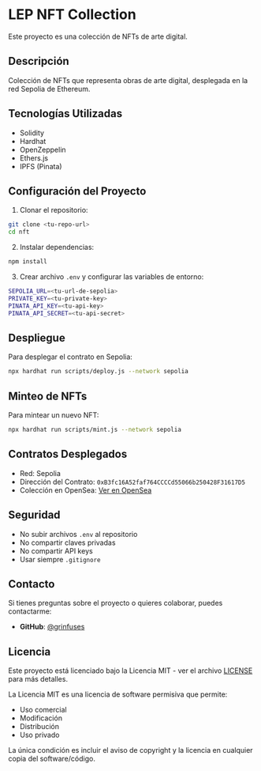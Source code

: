 # LEP NFT Collection

Este proyecto es una colección de NFTs de arte digital.

## Descripción

Colección de NFTs que representa obras de arte digital, desplegada en la red Sepolia de Ethereum.

## Tecnologías Utilizadas

- Solidity
- Hardhat
- OpenZeppelin
- Ethers.js
- IPFS (Pinata)

## Configuración del Proyecto

1. Clonar el repositorio:
```bash
git clone <tu-repo-url>
cd nft
```

2. Instalar dependencias:
```bash
npm install
```

3. Crear archivo `.env` y configurar las variables de entorno:
```bash
SEPOLIA_URL=<tu-url-de-sepolia>
PRIVATE_KEY=<tu-private-key>
PINATA_API_KEY=<tu-api-key>
PINATA_API_SECRET=<tu-api-secret>
```

## Despliegue

Para desplegar el contrato en Sepolia:

```bash
npx hardhat run scripts/deploy.js --network sepolia
```

## Minteo de NFTs

Para mintear un nuevo NFT:

```bash
npx hardhat run scripts/mint.js --network sepolia
```

## Contratos Desplegados

- Red: Sepolia
- Dirección del Contrato: `0xB3fc16A52faf764CCCCd55066b250428F31617D5`
- Colección en OpenSea: [Ver en OpenSea](https://opensea.io/assets/sepolia/0xB3fc16A52faf764CCCCd55066b250428F31617D5)

## Seguridad

- No subir archivos `.env` al repositorio
- No compartir claves privadas
- No compartir API keys
- Usar siempre `.gitignore`

## Contacto

Si tienes preguntas sobre el proyecto o quieres colaborar, puedes contactarme:

- **GitHub**: [@grinfuses](https://github.com/grinfuses)

## Licencia

Este proyecto está licenciado bajo la Licencia MIT - ver el archivo [LICENSE](LICENSE) para más detalles.

La Licencia MIT es una licencia de software permisiva que permite:
- Uso comercial
- Modificación
- Distribución
- Uso privado

La única condición es incluir el aviso de copyright y la licencia en cualquier copia del software/código. 
